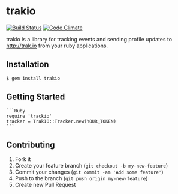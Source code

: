 # trakio

[![Build Status](https://travis-ci.org/metaware/trakio.png?branch=master)](https://travis-ci.org/metaware/trakio)
[![Code Climate](https://codeclimate.com/github/metaware/trakio.png)](https://codeclimate.com/github/metaware/trakio)

trakio is a library for tracking events and sending profile updates to http://trak.io from your ruby applications. 

## Installation

    $ gem install trakio

## Getting Started

    ```Ruby
    require 'trackio'
    tracker = TrakIO::Tracker.new(YOUR_TOKEN)
    ```

## Contributing

1. Fork it
2. Create your feature branch (`git checkout -b my-new-feature`)
3. Commit your changes (`git commit -am 'Add some feature'`)
4. Push to the branch (`git push origin my-new-feature`)
5. Create new Pull Request
